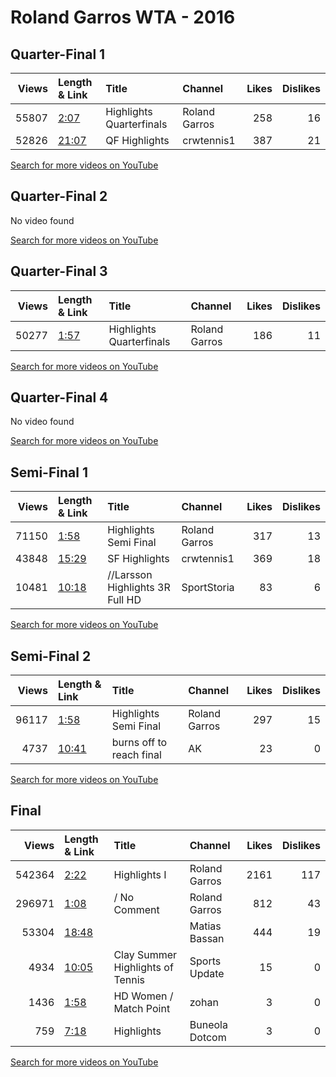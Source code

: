 
# Roland Garros WTA - 2016
    
## Quarter-Final 1
|   Views | Length & Link                                        | Title                      | Channel       |   Likes |   Dislikes |
|--------:|:-----------------------------------------------------|:---------------------------|:--------------|--------:|-----------:|
|   55807 | [2:07](https://www.youtube.com/watch?v=InhltnTBMT4)  | Highlights   Quarterfinals | Roland Garros |     258 |         16 |
|   52826 | [21:07](https://www.youtube.com/watch?v=5xb7Rol8UlY) | QF  Highlights             | crwtennis1    |     387 |         21 |

[Search for more videos on YouTube](https://www.youtube.com/results?search_query=%22roland+garros%22+%22Williams%22+%22Putintseva%22+%222016%22+%22highlights%22)     

## Quarter-Final 2
No video found

[Search for more videos on YouTube](https://www.youtube.com/results?search_query=%22roland+garros%22+%22Bertens%22+%22Bacsinszky%22+%222016%22+%22highlights%22)     

## Quarter-Final 3
|   Views | Length & Link                                       | Title                      | Channel       |   Likes |   Dislikes |
|--------:|:----------------------------------------------------|:---------------------------|:--------------|--------:|-----------:|
|   50277 | [1:57](https://www.youtube.com/watch?v=lgNpkBQcgvs) | Highlights   Quarterfinals | Roland Garros |     186 |         11 |

[Search for more videos on YouTube](https://www.youtube.com/results?search_query=%22roland+garros%22+%22Muguruza%22+%22Rogers%22+%222016%22+%22highlights%22)     

## Quarter-Final 4
No video found

[Search for more videos on YouTube](https://www.youtube.com/results?search_query=%22roland+garros%22+%22Stosur%22+%22Pironkova%22+%222016%22+%22highlights%22)     

## Semi-Final 1
|   Views | Length & Link                                        | Title                              | Channel       |   Likes |   Dislikes |
|--------:|:-----------------------------------------------------|:-----------------------------------|:--------------|--------:|-----------:|
|   71150 | [1:58](https://www.youtube.com/watch?v=clJ-w0o-AZ4)  | Highlights   Semi Final            | Roland Garros |     317 |         13 |
|   43848 | [15:29](https://www.youtube.com/watch?v=FliTluH81zQ) | SF  Highlights                     | crwtennis1    |     369 |         18 |
|   10481 | [10:18](https://www.youtube.com/watch?v=PKvoK_Xe75U) | //Larsson Highlights    3R Full HD | SportStoria   |      83 |          6 |

[Search for more videos on YouTube](https://www.youtube.com/results?search_query=%22roland+garros%22+%22Williams%22+%22Bertens%22+%222016%22+%22highlights%22)     

## Semi-Final 2
|   Views | Length & Link                                        | Title                     | Channel       |   Likes |   Dislikes |
|--------:|:-----------------------------------------------------|:--------------------------|:--------------|--------:|-----------:|
|   96117 | [1:58](https://www.youtube.com/watch?v=cMRlMaBa8Vo)  | Highlights   Semi Final   | Roland Garros |     297 |         15 |
|    4737 | [10:41](https://www.youtube.com/watch?v=KBiOvhhfHXU) | burns off  to reach final | AK            |      23 |          0 |

[Search for more videos on YouTube](https://www.youtube.com/results?search_query=%22roland+garros%22+%22Muguruza%22+%22Stosur%22+%222016%22+%22highlights%22)     

## Final
|   Views | Length & Link                                        | Title                               | Channel        |   Likes |   Dislikes |
|--------:|:-----------------------------------------------------|:------------------------------------|:---------------|--------:|-----------:|
|  542364 | [2:22](https://www.youtube.com/watch?v=aqBAR58XcZk)  | Highlights     I                    | Roland Garros  |    2161 |        117 |
|  296971 | [1:08](https://www.youtube.com/watch?v=DTvUwY9T9DY)  | /    No Comment                     | Roland Garros  |     812 |         43 |
|   53304 | [18:48](https://www.youtube.com/watch?v=1gW8obIF7_o) |                                     | Matias Bassan  |     444 |         19 |
|    4934 | [10:05](https://www.youtube.com/watch?v=DMgz9Alysf4) | Clay Summer   Highlights of  Tennis | Sports Update  |      15 |          0 |
|    1436 | [1:58](https://www.youtube.com/watch?v=TKvQOE8eItc)  | HD     Women     /    Match Point   | zohan          |       3 |          0 |
|     759 | [7:18](https://www.youtube.com/watch?v=YCMnsMTYt6Q)  | Highlights                          | Buneola Dotcom |       3 |          0 |

[Search for more videos on YouTube](https://www.youtube.com/results?search_query=%22roland+garros%22+%22Muguruza%22+%22Williams%22+%222016%22+%22highlights%22)     
